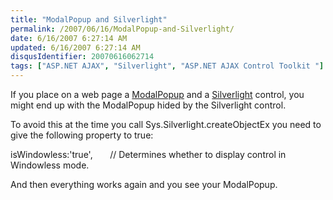 ```yaml
---
title: "ModalPopup and Silverlight"
permalink: /2007/06/16/ModalPopup-and-Silverlight/
date: 6/16/2007 6:27:14 AM
updated: 6/16/2007 6:27:14 AM
disqusIdentifier: 20070616062714
tags: ["ASP.NET AJAX", "Silverlight", "ASP.NET AJAX Control Toolkit "]
---
```

If you place on a web page a [ModalPopup](http://ajax.asp.net/ajaxtoolkit/ModalPopup/ModalPopup.aspx) and a [Silverlight](http://silverlight.net/) control, you might end up with the ModalPopup hided by the Silverlight control.

To avoid this at the time you call Sys.Silverlight.createObjectEx you need to give the following property to true:
<!-- more -->

isWindowless:'true',       // Determines whether to display control in Windowless mode. 

And then everything works again and you see your ModalPopup. 
